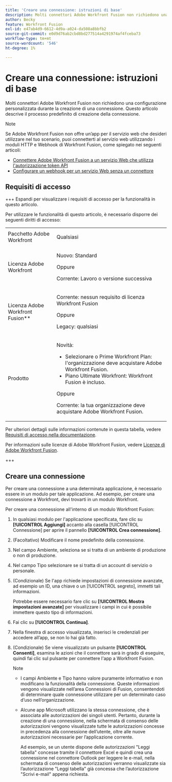 ```yaml
---
title: 'Creare una connessione: istruzioni di base'
description: Molti connettori Adobe Workfront Fusion non richiedono una configurazione personalizzata durante la creazione di una connessione. Questo articolo descrive il processo predefinito di creazione della connessione.
author: Becky
feature: Workfront Fusion
exl-id: e47ab4d9-6612-4d9a-a024-da508a8bbfb2
source-git-commit: e0d9d76ab2cbd8bd277514a4291974af4fceba73
workflow-type: tm+mt
source-wordcount: '546'
ht-degree: 1%

---
```


# Creare una connessione: istruzioni di base

Molti connettori Adobe Workfront Fusion non richiedono una configurazione personalizzata durante la creazione di una connessione. Questo articolo descrive il processo predefinito di creazione della connessione.

>[!NOTE]
>
>
>Se Adobe Workfront Fusion non offre un’app per il servizio web che desideri utilizzare nel tuo scenario, puoi connetterti al servizio web utilizzando i moduli HTTP e Webhook di Workfront Fusion, come spiegato nei seguenti articoli:
>
>* [Connettere Adobe Workfront Fusion a un servizio Web che utilizza l&#39;autorizzazione token API](/help/workfront-fusion/create-scenarios/connect-to-apps/connect-wf-web-service-uses-api-token-auth.md)
>* [Configurare un webhook per un servizio Web senza un connettore](/help/workfront-fusion/create-scenarios/add-modules/receive-a-webhook-from-a-web-service.md)

## Requisiti di accesso

+++ Espandi per visualizzare i requisiti di accesso per la funzionalità in questo articolo.

Per utilizzare le funzionalità di questo articolo, è necessario disporre dei seguenti diritti di accesso:

<table style="table-layout:auto">
 <col> 
 <col> 
 <tbody> 
  <tr> 
   <td role="rowheader">Pacchetto Adobe Workfront 
   <td> <p>Qualsiasi</p> </td> 
  </tr> 
  <tr data-mc-conditions=""> 
   <td role="rowheader">Licenza Adobe Workfront</td> 
   <td> <p>Nuovo: Standard</p><p>Oppure</p><p>Corrente: Lavoro o versione successiva</p> </td> 
  </tr> 
  <tr> 
   <td role="rowheader">Licenza Adobe Workfront Fusion**</td> 
   <td>
   <p>Corrente: nessun requisito di licenza Workfront Fusion</p>
   <p>Oppure</p>
   <p>Legacy: qualsiasi </p>
   </td> 
  </tr> 
  <tr> 
   <td role="rowheader">Prodotto</td> 
   <td>
   <p>Novità:</p> <ul><li>Selezionare o Prime Workfront Plan: l'organizzazione deve acquistare Adobe Workfront Fusion.</li><li>Piano Ultimate Workfront: Workfront Fusion è incluso.</li></ul>
   <p>Oppure</p>
   <p>Corrente: la tua organizzazione deve acquistare Adobe Workfront Fusion.</p>
   </td> 
  </tr>
 </tbody> 
</table>

Per ulteriori dettagli sulle informazioni contenute in questa tabella, vedere [Requisiti di accesso nella documentazione](/help/workfront-fusion/references/licenses-and-roles/access-level-requirements-in-documentation.md).

Per informazioni sulle licenze di Adobe Workfront Fusion, vedere [Licenze di Adobe Workfront Fusion](/help/workfront-fusion/set-up-and-manage-workfront-fusion/licensing-operations-overview/license-automation-vs-integration.md).

+++

## Creare una connessione

Per creare una connessione a una determinata applicazione, è necessario essere in un modulo per tale applicazione. Ad esempio, per creare una connessione a Workfront, devi trovarti in un modulo Workfront.

Per creare una connessione all&#39;interno di un modulo Workfront Fusion:

1. In qualsiasi modulo per l&#39;applicazione specificata, fare clic su **[!UICONTROL Aggiungi]** accanto alla casella [!UICONTROL Connessione] per aprire il pannello **[!UICONTROL Crea connessione]**.
1. (Facoltativo) Modificare il nome predefinito della connessione **&#x200B;**.
1. Nel campo Ambiente, seleziona se si tratta di un ambiente di produzione o non di produzione.
1. Nel campo Tipo selezionare se si tratta di un account di servizio o personale.
1. (Condizionale) Se l&#39;app richiede impostazioni di connessione avanzate, ad esempio un ID, una chiave o un [!UICONTROL segreto], immetti tali informazioni.

   Potrebbe essere necessario fare clic su **[!UICONTROL Mostra impostazioni avanzate]** per visualizzare i campi in cui è possibile immettere questo tipo di informazioni.

1. Fai clic su **[!UICONTROL Continua]**.
1. Nella finestra di accesso visualizzata, inserisci le credenziali per accedere all’app, se non lo hai già fatto.
1. (Condizionale) Se viene visualizzato un pulsante **[!UICONTROL Consenti]**, esamina le azioni che il connettore sarà in grado di eseguire, quindi fai clic sul pulsante per connettere l&#39;app a Workfront Fusion.

   >[!NOTE]
   >
   >* I campi Ambiente e Tipo hanno valore puramente informativo e non modificano la funzionalità della connessione. Queste informazioni vengono visualizzate nell’area Connessioni di Fusion, consentendoti di determinare quale connessione utilizzare per un determinato caso d’uso nell’organizzazione.
   >* Alcune app Microsoft utilizzano la stessa connessione, che è associata alle autorizzazioni dei singoli utenti. Pertanto, durante la creazione di una connessione, nella schermata di consenso delle autorizzazioni vengono visualizzate tutte le autorizzazioni concesse in precedenza alla connessione dell’utente, oltre alle nuove autorizzazioni necessarie per l’applicazione corrente.
   >
   >   Ad esempio, se un utente dispone delle autorizzazioni &quot;Leggi tabella&quot; concesse tramite il connettore Excel e quindi crea una connessione nel connettore Outlook per leggere le e-mail, nella schermata di consenso delle autorizzazioni verranno visualizzate sia l’autorizzazione &quot;Leggi tabella&quot; già concessa che l’autorizzazione &quot;Scrivi e-mail&quot; appena richiesta.
